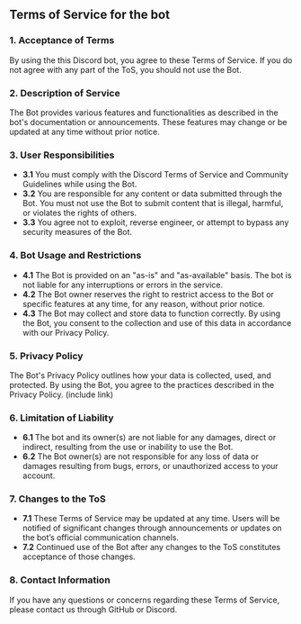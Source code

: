## Terms of Service for the bot

### 1. Acceptance of Terms
By using the this Discord bot, you agree to these Terms of Service. If you do not agree with any part of the ToS, you should not use the Bot.

### 2. Description of Service
The Bot provides various features and functionalities as described in the bot's documentation or announcements. These features may change or be updated at any time without prior notice.

### 3. User Responsibilities
- **3.1** You must comply with the Discord Terms of Service and Community Guidelines while using the Bot.
- **3.2** You are responsible for any content or data submitted through the Bot. You must not use the Bot to submit content that is illegal, harmful, or violates the rights of others.
- **3.3** You agree not to exploit, reverse engineer, or attempt to bypass any security measures of the Bot.

### 4. Bot Usage and Restrictions
- **4.1** The Bot is provided on an "as-is" and "as-available" basis. The bot is not liable for any interruptions or errors in the service.
- **4.2** The Bot owner reserves the right to restrict access to the Bot or specific features at any time, for any reason, without prior notice.
- **4.3** The Bot may collect and store data to function correctly. By using the Bot, you consent to the collection and use of this data in accordance with our Privacy Policy.

### 5. Privacy Policy
The Bot's Privacy Policy outlines how your data is collected, used, and protected. By using the Bot, you agree to the practices described in the Privacy Policy. (include link)

### 6. Limitation of Liability
- **6.1** The bot and its owner(s) are not liable for any damages, direct or indirect, resulting from the use or inability to use the Bot.
- **6.2** The Bot owner(s) are not responsible for any loss of data or damages resulting from bugs, errors, or unauthorized access to your account.

### 7. Changes to the ToS
- **7.1** These Terms of Service may be updated at any time. Users will be notified of significant changes through announcements or updates on the bot’s official communication channels.
- **7.2** Continued use of the Bot after any changes to the ToS constitutes acceptance of those changes.

### 8. Contact Information
If you have any questions or concerns regarding these Terms of Service, please contact us through GitHub or Discord.
